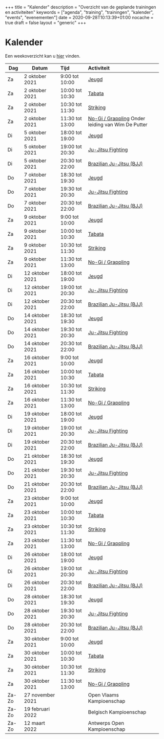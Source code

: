 +++
title = "Kalender"
description = "Overzicht van de geplande trainingen en activiteiten"
keywords = ["agenda", "training", "trainingen", "kalender", "events", "evenementen"]
date = 2020-09-28T10:13:39+01:00
nocache = true
draft = false
layout = "generic"
+++

# Kalender

Een weekoverzicht kan u [hier](/trainingen) vinden.
    
| Dag       |Datum                  |Tijd       | Activiteit                                                     |
| ----------|-----------------------|:----------|:---------------------------------------------------------------|
|Za         |  2 oktober 2021       |9:00  tot 10:00|[Jeugd](/jeugd)                                             |                           
|Za         |  2 oktober 2021       |10:00 tot 10:30|[Tabata](/tabata)                                           |                           
|Za         |  2 oktober 2021       |10:30 tot 11:30|[Striking](/striking)                                       |             
|Za         |  2 oktober 2021       |11:30 tot 13:00|[No-Gi / Grappling](/grappling) Onder leiding van Wim De Putter |                           
|Di         |  5 oktober 2021       |18:00 tot 19:00|[Jeugd](/jeugd)                                             |                        
|Di         |  5 oktober 2021       |19:00 tot 20:30|[Ju-Jitsu Fighting](/fighting)                              |                        
|Di         |  5 oktober 2021       |20:30 tot 22:00|[Brazilian Ju-Jitsu (BJJ)](/bjj)                            |                          
|Do         |  7 oktober 2021       |18:30 tot 19:30|[Jeugd](/jeugd)                                             |
|Do         |  7 oktober 2021       |19:30 tot 20:30|[Ju-Jitsu Fighting](/fighting)                              |                        
|Do         |  7 oktober 2021       |20:30 tot 22:00|[Brazilian Ju-Jitsu (BJJ)](/bjj)                            |
|Za         |  9 oktober 2021       |9:00  tot 10:00|[Jeugd](/jeugd)                                             |                           
|Za         |  9 oktober 2021       |10:00 tot 10:30|[Tabata](/tabata)                                           |                           
|Za         |  9 oktober 2021       |10:30 tot 11:30|[Striking](/striking)                                       |             
|Za         |  9 oktober 2021       |11:30 tot 13:00|[No-Gi / Grappling](/grappling)                             |                           
|Di         | 12 oktober 2021       |18:00 tot 19:00|[Jeugd](/jeugd)                                             |                        
|Di         | 12 oktober 2021       |19:00 tot 20:30|[Ju-Jitsu Fighting](/fighting)                              |                        
|Di         | 12 oktober 2021       |20:30 tot 22:00|[Brazilian Ju-Jitsu (BJJ)](/bjj)                            |                          
|Do         | 14 oktober 2021       |18:30 tot 19:30|[Jeugd](/jeugd)                                             |
|Do         | 14 oktober 2021       |19:30 tot 20:30|[Ju-Jitsu Fighting](/fighting)                              |                        
|Do         | 14 oktober 2021       |20:30 tot 22:00|[Brazilian Ju-Jitsu (BJJ)](/bjj)                            |
|Za         | 16 oktober 2021       |9:00  tot 10:00|[Jeugd](/jeugd)                                             |                           
|Za         | 16 oktober 2021       |10:00 tot 10:30|[Tabata](/tabata)                                           |                           
|Za         | 16 oktober 2021       |10:30 tot 11:30|[Striking](/striking)                                       |             
|Za         | 16 oktober 2021       |11:30 tot 13:00|[No-Gi / Grappling](/grappling)                             |                           
|Di         | 19 oktober 2021       |18:00 tot 19:00|[Jeugd](/jeugd)                                             |                        
|Di         | 19 oktober 2021       |19:00 tot 20:30|[Ju-Jitsu Fighting](/fighting)                              |                        
|Di         | 19 oktober 2021       |20:30 tot 22:00|[Brazilian Ju-Jitsu (BJJ)](/bjj)                            |                          
|Do         | 21 oktober 2021       |18:30 tot 19:30|[Jeugd](/jeugd)                                             |
|Do         | 21 oktober 2021       |19:30 tot 20:30|[Ju-Jitsu Fighting](/fighting)                              |                        
|Do         | 21 oktober 2021       |20:30 tot 22:00|[Brazilian Ju-Jitsu (BJJ)](/bjj)                            |
|Za         | 23 oktober 2021       |9:00  tot 10:00|[Jeugd](/jeugd)                                             |                           
|Za         | 23 oktober 2021       |10:00 tot 10:30|[Tabata](/tabata)                                           |                           
|Za         | 23 oktober 2021       |10:30 tot 11:30|[Striking](/striking)                                       |             
|Za         | 23 oktober 2021       |11:30 tot 13:00|[No-Gi / Grappling](/grappling)                             |                           
|Di         | 26 oktober 2021       |18:00 tot 19:00|[Jeugd](/jeugd)                                             |                        
|Di         | 26 oktober 2021       |19:00 tot 20:30|[Ju-Jitsu Fighting](/fighting)                              |                        
|Di         | 26 oktober 2021       |20:30 tot 22:00|[Brazilian Ju-Jitsu (BJJ)](/bjj)                            |                          
|Do         | 28 oktober 2021       |18:30 tot 19:30|[Jeugd](/jeugd)                                             |
|Do         | 28 oktober 2021       |19:30 tot 20:30|[Ju-Jitsu Fighting](/fighting)                              |                        
|Do         | 28 oktober 2021       |20:30 tot 22:00|[Brazilian Ju-Jitsu (BJJ)](/bjj)                            |
|Za         | 30 oktober 2021       |9:00  tot 10:00|[Jeugd](/jeugd)                                             |                           
|Za         | 30 oktober 2021       |10:00 tot 10:30|[Tabata](/tabata)                                           |                           
|Za         | 30 oktober 2021       |10:30 tot 11:30|[Striking](/striking)                                       |             
|Za         | 30 oktober 2021       |11:30 tot 13:00|[No-Gi / Grappling](/grappling)                             |
|Za-Zo      | 27 november 2021      |               | Open Vlaams Kampioenschap                                  |
|Za-Zo      | 19 februari 2022      |               | Belgisch Kampioenschap                                     |
|Za-Zo      | 12 maart 2022         |               | Antwerps Open Kampioenschap                                | 